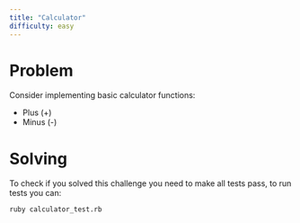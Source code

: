 ```yaml
---
title: "Calculator"
difficulty: easy
---
```


# Problem

Consider implementing basic calculator functions:

* Plus (+)
* Minus (-)

# Solving

To check if you solved this challenge you need to make all tests pass, to run tests you can:

```
ruby calculator_test.rb
```
